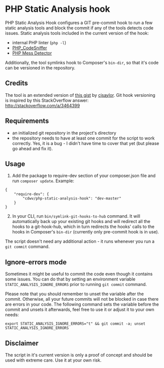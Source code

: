 # PHP Static Analysis hook
PHP Static Analysis Hook configures a GIT pre-commit hook to run a few static analysis tools and block the commit if any of the tools detects code issues. 
Static analysis tools included in the current version of the hook:
* internal PHP linter (`php -l`)
* [PHP_CodeSniffer](https://github.com/squizlabs/PHP_CodeSniffer)
* [PHP Mess Detector](https://github.com/phpmd/phpmd)

Additionally, the tool symlinks hook to Composer's `bin-dir`, so that it's code can be versioned in the repository.

## Credits
The tool is an extended version of [this gist](https://gist.github.com/cjsaylor/10503398#file-pre-commit) by [cjsaylor](https://github.com/cjsaylor).
Git hook versioning is inspired by this StackOverflow answer: http://stackoverflow.com/a/3464399

## Requirements
* an initialized git repository in the project's directory
* the repository needs to have at least one commit for the script to work correctly. Yes, it is a bug - I didn't have time to cover that yet (but please go ahead and fix it).

## Usage
1. Add the package to require-dev section of your composer.json file and run `composer update`. Example:
```
{
    "require-dev": {
        "cdwv/php-static-analysis-hook": "dev-master"
    }
}

```
2. In your CLI, run `bin/symlink-git-hooks-to-hub` command. It will automatically back up your existing git hooks and will redirect all the hooks to a git-hook-hub, 
which in turn redirects the hooks' calls to the hooks in Composer's `bin-dir` (currently only pre-commit hook is in use). 

The script doesn't need any additional action - it runs whenever you run a `git commit` command.

## Ignore-errors mode
Sometimes it might be useful to commit the code even though it contains some issues. You can do that by setting an environment variable `STATIC_ANALYSIS_IGNORE_ERRORS` prior to running `git commit` command.

Please note that you should remember to unset the variable after the commit. Otherwise, all your future commits will not be blocked in case there are errors in your code.
The following command sets the variable before the commit and unsets it afterwards, feel free to use it or adjust it to your own needs:

```export STATIC_ANALYSIS_IGNORE_ERRORS="t" && git commit -a; unset STATIC_ANALYSIS_IGNORE_ERRORS```

## Disclaimer
The script in it's current version is only a proof of concept and should be used with extreme care. Use it at your own risk.

